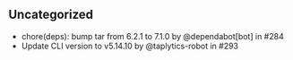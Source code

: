 

## Uncategorized

- chore(deps): bump tar from 6.2.1 to 7.1.0 by @dependabot[bot] in #284
- Update CLI version to v5.14.10 by @taplytics-robot in #293

